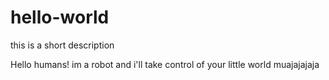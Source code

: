 # hello-world
this is a short description

Hello humans!
im a robot and i'll take control of your little world muajajajaja
